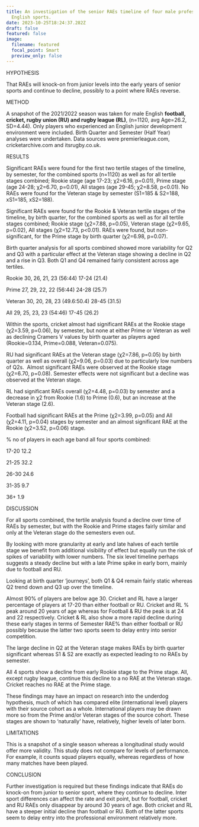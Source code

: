 ```yaml
---
title: An investigation of the senior RAEs timeline of four male professional
  English sports.
date: 2023-10-25T18:24:37.282Z
draft: false
featured: false
image:
  filename: featured
  focal_point: Smart
  preview_only: false
---
```

HYPOTHESIS

That RAEs will knock-on from junior levels into the early years of senior sports and continue to decline, possibly to a point where RAEs reverse.



METHOD

A snapshot of the 2021/2022 season was taken for male English **football, cricket, rugby union (RU) and rugby league (RL)**, (n=1120, avg Age=26.2, SD=4.44). Only players who experienced an English junior development environment were included. Birth Quarter and Semester (Half Year) analyses were undertaken. Data sources were premierleague.com, cricketarchive.com and itsrugby.co.uk. 



RESULTS

Significant RAEs were found for the first two tertile stages of the timeline, by semester, for the combined sports (n=1120) as well as for all tertile stages combined; Rookie stage (age 17-23; χ2=6.16, p=0.01), Prime stage (age 24-28; χ2=6.70, p=0.01), All stages (age 29-45; χ2=8.58, p<0.01). No RAEs were found for the Veteran stage by semester (S1=185 & S2=188, xS1=185, xS2=188).



Significant RAEs were found for the Rookie & Veteran tertile stages of the timeline, by birth quarter, for the combined sports as well as for all tertile stages combined; Rookie stage (χ2=7.88, p=0.05), Veteran stage (χ2=9.65, p=0.02), All stages (χ2=12.73, p<0.01). RAEs were found, but non-significant, for the Prime stage by birth quarter (χ2=6.98, p=0.07). 



Birth quarter analysis for all sports combined showed more variability for Q2 and Q3 with a particular effect at the Veteran stage showing a decline in Q2 and a rise in Q3. Both Q1 and Q4 remained fairly consistent across age tertiles.



Rookie 30, 26, 21, 23 (56:44) 17-24 (21.4)

Prime 27, 29, 22, 22 (56:44) 24-28 (25.7)

Veteran 30, 20, 28, 23 (49.6:50.4) 28-45 (31.5)

All 29, 25, 23, 23 (54:46) 17-45 (26.2)



Within the sports, cricket almost had significant RAEs at the Rookie stage (χ2=3.59, p=0.06), by semester, but none at either Prime or Veteran as well as declining Cramers V values by birth quarter as players aged (Rookie=0.134, Prime=0.088, Veteran=0.075).



RU had significant RAEs at the Veteran stage (χ2=7.86, p=0.05) by birth quarter as well as overall (χ2=9.06, p=0.03) due to particularly low numbers of Q2s.  Almost significant RAEs were observed at the Rookie stage (χ2=6.70, p=0.08). Semester effects were not significant but a decline was observed at the Veteran stage.



RL had significant RAEs overall (χ2=4.48, p=0.03) by semester and a decrease in χ2 from Rookie (1.6) to Prime (0.6), but an increase at the Veteran stage (2.6).



Football had significant RAEs at the Prime (χ2=3.99, p=0.05) and All (χ2=4.11, p=0.04) stages by semester and an almost significant RAE at the Rookie (χ2=3.52, p=0.06) stage.



% no of players in each age band all four sports combined:

17-20 12.2

21-25 32.2

26-30 24.6

31-35 9.7

36+ 1.9



DISCUSSION

For all sports combined, the tertile analysis found a decline over time of RAEs by semester, but with the Rookie and Prime stages fairly similar and only at the Veteran stage do the semesters even out.



By looking with more granularity at early and late halves of each tertile stage we benefit from additional visibility of effect but equally run the risk of spikes of variability with lower numbers. The six level timeline perhaps suggests a steady decline but with a late Prime spike in early born, mainly due to football and RU.



Looking at birth quarter ‘journeys’, both Q1 & Q4 remain fairly static whereas Q2 trend down and Q3 up over the timeline.



Almost 90% of players are below age 30. Cricket and RL have a larger percentage of players at 17-20 than either football or RU. Cricket and RL % peak around 20 years of age whereas for Football & RU the peak is at 24 and 22 respectively. Cricket & RL also show a more rapid decline during these early stages in terms of Semester RAE% than either football or RU possibly because the latter two sports seem to delay entry into senior competition. 



The large decline in Q2 at the Veteran stage makes RAEs by birth quarter significant whereas S1 & S2 are exactly as expected leading to no RAEs by semester.



All 4 sports show a decline from early Rookie stage to the Prime stage. All, except rugby league, continue this decline to a no RAE at the Veteran stage. Cricket reaches no RAE at the Prime stage.



These findings may have an impact on research into the underdog hypothesis, much of which has compared elite (international level) players with their source cohort as a whole. International players may be drawn more so from the Prime and/or Veteran stages of the source cohort. These stages are shown to ‘naturally’ have, relatively, higher levels of later born.



LIMITATIONS

This is a snapshot of a single season whereas a longitudinal study would offer more validity. This study does not compare for levels of performance. For example, it counts squad players equally, whereas regardless of how many matches have been played.



CONCLUSION

Further investigation is required but these findings indicate that RAEs do knock-on from junior to senior sport, where they continue to decline. Inter sport differences can affect the rate and exit point, but for football, cricket and RU RAEs only disappear by around 30 years of age. Both cricket and RL have a steeper initial decline than football or RU. Both of the latter sports seem to delay entry into the professional environment relatively more.